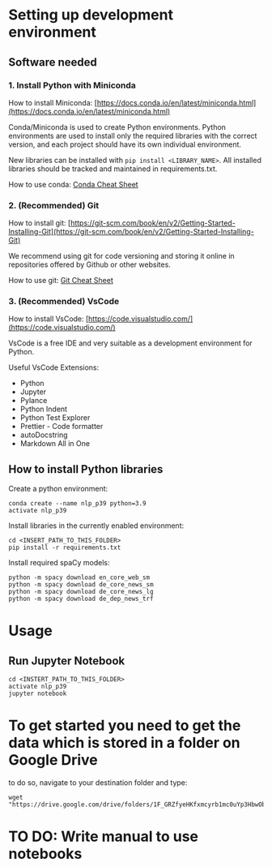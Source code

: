 # Setting up development environment
## Software needed
### 1. Install Python with Miniconda

How to install Miniconda: [https://docs.conda.io/en/latest/miniconda.html](https://docs.conda.io/en/latest/miniconda.html)


Conda/Miniconda is used to create Python environments. Python environments are used to install only the required libraries with the correct version, and each project should have its own individual environment. 

New libraries can be installed with `pip install <LIBRARY_NAME>`. All installed libraries should be tracked and maintained in requirements.txt.

How to use conda: [Conda Cheat Sheet](https://docs.conda.io/projects/conda/en/4.6.0/_downloads/52a95608c49671267e40c689e0bc00ca/conda-cheatsheet.pdf)

### 2. (Recommended) Git 
How to install git: [https://git-scm.com/book/en/v2/Getting-Started-Installing-Git](https://git-scm.com/book/en/v2/Getting-Started-Installing-Git)

We recommend using git for code versioning and storing it online in repositories offered by Github or other websites.

How to use git: [Git Cheat Sheet](https://about.gitlab.com/images/press/git-cheat-sheet.pdf)



### 3. (Recommended) VsCode
How to install VsCode: [https://code.visualstudio.com/](https://code.visualstudio.com/)

VsCode is a free IDE and very suitable as a development environment for Python.

Useful VsCode Extensions:
 * Python
 * Jupyter
 * Pylance
 * Python Indent
 * Python Test Explorer
 * Prettier - Code formatter
 * autoDocstring
 * Markdown All in One

## How to install Python libraries

Create a python environment:
```console
conda create --name nlp_p39 python=3.9
activate nlp_p39
```

Install libraries in the currently enabled environment:
```console
cd <INSERT_PATH_TO_THIS_FOLDER>
pip install -r requirements.txt
```

Install required spaCy models:
```console
python -m spacy download en_core_web_sm
python -m spacy download de_core_news_sm
python -m spacy download de_core_news_lg
python -m spacy download de_dep_news_trf
```



# Usage
## Run Jupyter Notebook

```console
cd <INSTERT_PATH_TO_THIS_FOLDER> 
activate nlp_p39
jupyter notebook
```

# To get started you need to get the data which is stored in a folder on Google Drive

to do so, navigate to your destination folder and type:
```
wget "https://drive.google.com/drive/folders/1F_GRZfyeHKfxmcyrb1mc0uYp3HbwObjw"
```

# TO DO: Write manual to use notebooks
